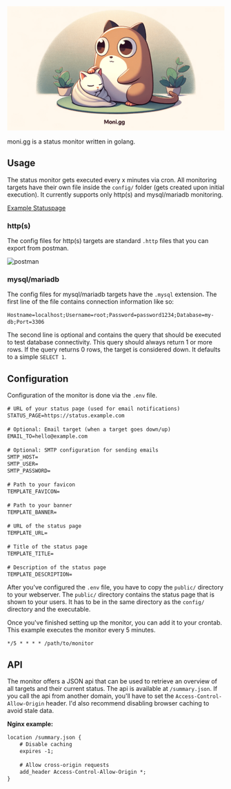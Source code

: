 ![banner](banner.png)

moni.gg is a status monitor written in golang.

## Usage
The status monitor gets executed every x minutes via cron. All monitoring targets have their own file inside the `config/` folder (gets created upon initial execution). It currently supports only http(s) and mysql/mariadb monitoring.

[Example Statuspage](https://status.opfw.net/)

### http(s)
The config files for http(s) targets are standard `.http` files that you can export from postman.

![postman](https://i.shrt.day/LOCuCiKo93.png)

### mysql/mariadb
The config files for mysql/mariadb targets have the `.mysql` extension. The first line of the file contains connection information like so:
```
Hostname=localhost;Username=root;Password=password1234;Database=my-db;Port=3306
```
The second line is optional and contains the query that should be executed to test database connectivity. This query should always return 1 or more rows. If the query returns 0 rows, the target is considered down. It defaults to a simple `SELECT 1`.

## Configuration
Configuration of the monitor is done via the `.env` file.
```env
# URL of your status page (used for email notifications)
STATUS_PAGE=https://status.example.com

# Optional: Email target (when a target goes down/up)
EMAIL_TO=hello@example.com

# Optional: SMTP configuration for sending emails
SMTP_HOST=
SMTP_USER=
SMTP_PASSWORD=

# Path to your favicon
TEMPLATE_FAVICON=

# Path to your banner
TEMPLATE_BANNER=

# URL of the status page
TEMPLATE_URL=

# Title of the status page
TEMPLATE_TITLE=

# Description of the status page
TEMPLATE_DESCRIPTION=
```

After you've configured the `.env` file, you have to copy the `public/` directory to your webserver. The `public/` directory contains the status page that is shown to your users. It has to be in the same directory as the `config/` directory and the executable.

Once you've finished setting up the monitor, you can add it to your crontab. This example executes the monitor every 5 minutes.
```cron
*/5 * * * * /path/to/monitor
```

## API
The monitor offers a JSON api that can be used to retrieve an overview of all targets and their current status. The api is available at `/summary.json`. If you call the api from another domain, you'll have to set the `Access-Control-Allow-Origin` header. I'd also recommend disabling browser caching to avoid stale data.

**Nginx example:**
```nginx
location /summary.json {
    # Disable caching
    expires -1;

    # Allow cross-origin requests
    add_header Access-Control-Allow-Origin *;
}
```